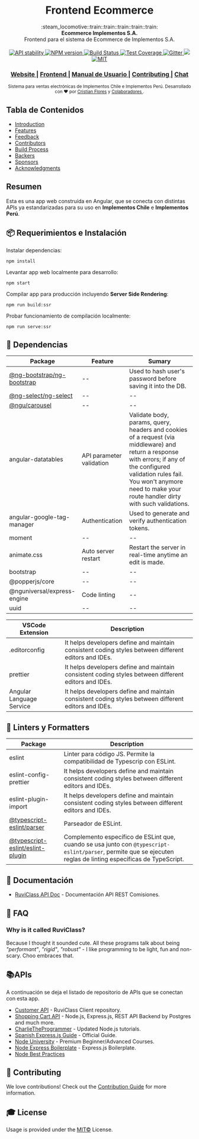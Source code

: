 <h1 align="center">Frontend Ecommerce</h1>

<div align="center">
  :steam_locomotive::train::train::train::train::train:
</div>
<div align="center">
  <strong>Ecommerce Implementos S.A.</strong>
</div>
<div align="center">
  Frontend para el sistema de Ecommerce de Implementos S.A.
</div>

<br />

<div align="center">
  <!-- Stability -->
  <a href="https://nodejs.org/api/documentation.html#documentation_stability_index">
    <img src="https://img.shields.io/badge/stability-experimental-orange.svg?style=flat-square"
      alt="API stability" />
  </a>
  <!-- NPM version -->
  <a href="https://npmjs.org/package/choo">
    <img src="https://img.shields.io/npm/v/choo.svg?style=flat-square"
      alt="NPM version" />
  </a>
  <!-- Build Status -->
  <a href="https://travis-ci.org/choojs/choo">
    <img src="https://img.shields.io/travis/choojs/choo/master.svg?style=flat-square"
      alt="Build Status" />
  </a>
  <!-- Test Coverage -->
  <a href="https://codecov.io/github/choojs/choo">
    <img src="https://img.shields.io/codecov/c/github/choojs/choo/master.svg?style=flat-square" 
      alt="Test Coverage" />
  </a>
  <!-- Chat -->
  <a href="https://gitter.im/array-mixer/Lobby?utm_source=badge&utm_medium=badge&utm_campaign=pr-badge&utm_content=badge">
    <img src="https://badges.gitter.im/array-mixer/Lobby.svg" 
      alt ="Gitter">
  </a>
  <a href="http://commitizen.github.io/cz-cli/">
    <img src="https://img.shields.io/badge/commitizen-friendly-brightgreen.svg">
  </a>
  <!-- License -->
  <a href="https://opensource.org/licenses/MIT">
    <img src="https://img.shields.io/badge/license-MIT-blue.svg" 
      alt="MIT">
  </a>
</div>

<div align="center">
  <h3>
  <a href="https://www.implementos.cl/inicio">
      Website
    </a>
    <span> | </span>
    <a href="#">
      Frontend
    </a>
    <span> | </span>
    <a href="#">
      Manual de Usuario
    </a>
    <span> | </span>
    <a href="https://github.com/choojs/choo/blob/master/.github/CONTRIBUTING.md">
      Contributing
    </a>
    <span> | </span>
    <a href="#">
      Chat
    </a>
  </h3>
</div>

<div align="center">
  <sub>Sistema para ventas electrónicas de Implementos Chile e Implementos Perú. Desarrollado con ❤︎ por
  <a href="https://twitter.com/yoshuawuyts">Cristian Flores</a> y
  <a href="https://github.com/choojs/choo/graphs/contributors">
    Colaboradores
  </a>
  .
</div>

## Tabla de Contenidos

- [Introduction](#introduction)
- [Features](#features)
- [Feedback](#feedback)
- [Contributors](#contributors)
- [Build Process](#build-process)
- [Backers](#backers-)
- [Sponsors](#sponsors-)
- [Acknowledgments](#acknowledgments)

## Resumen

Esta es una app web construída en Angular, que se conecta con distintas APIs ya estandarizadas para su uso en **Implementos Chile** e **Implementos Perú**.


## 📦 Requerimientos e Instalación
Instalar dependencias:

```
npm install
```
Levantar app web localmente para desarrollo:
```
npm start
```
Compilar app para producción incluyendo **Server Side Rendering**:
```
npm run build:ssr
```
Probar funcionamiento de compilación localmente:
```
npm run serve:ssr
```

## 🎨 Dependencias

| Package           | Feature                  | Sumary                                                                                                                                                                                                                                            |
| ----------------- | ------------------------ | ------------------------------------------------------------------------------------------------------------------------------------------------------------------------------------------------------------------------------------------------- |
| [@ng-bootstrap/ng-bootstrap](https://github.com/ng-bootstrap/ng-bootstrap)     | --                       | Used to hash user's password before saving it into the DB.                                                                                                                                                                                        |
| [@ng-select/ng-select](https://github.com/ng-select/ng-select)            | --                       | --                                                                                                                                                                                                                                                |
| [@ngu/carousel](https://github.com/uiuniversal/ngu-carousel)              | --                       | --                                                                                                                                                                                                                                                |
| angular-datatables | API parameter validation | Validate body, params, query, headers and cookies of a request (via middleware) and return a response with errors; if any of the configured validation rules fail. You won't anymore need to make your route handler dirty with such validations. |
| angular-google-tag-manager      | Authentication           | Used to generate and verify authentication tokens.                                                                                                                                                                                                |
| moment            | --                       | --                                                                                                                                                                                                                                                |
| animate.css           | Auto server restart      | Restart the server in real-time anytime an edit is made.                                                                                                                                                                                          |
| bootstrap                | --                       | --                                                                                                                                                                                                                                                |
| @popperjs/core     | --                       | --                                                                                                                                                                                                                                                |
| @nguniversal/express-engine                | Code linting             | --                                                                                                                                                                                                                                                |
| uuid              | --                       | --                                                                                                                                                                                                                                                |

| VSCode Extension | Description                                                                                          |
| ---------------- | ---------------------------------------------------------------------------------------------------- |
| .editorconfig    | It helps developers define and maintain consistent coding styles between different editors and IDEs. |
| prettier         | It helps developers define and maintain consistent coding styles between different editors and IDEs. |
| Angular Language Service | It helps developers define and maintain consistent coding styles between different editors and IDEs. |



## 🎨 Linters y Formatters

| Package                                                                                    | Description                                                                                                                                                     |
| ------------------------------------------------------------------------------------------ | --------------------------------------------------------------------------------------------------------------------------------------------------------------- |
| eslint                                                                                     | Linter para código JS. Permite la compatibilidad de Typescrip con ESLint.                                                                                       |
| eslint-config-prettier                                                                     | It helps developers define and maintain consistent coding styles between different editors and IDEs.                                                            |
| eslint-plugin-import                                                                       | It helps developers define and maintain consistent coding styles between different editors and IDEs.                                                            |
| [@typescript-eslint/parser](https://github.com/typescript-eslint/typescript-eslint)        | Parseador de ESLint.                                                                                                                                            |
| [@typescript-eslint/eslint-plugin](https://github.com/typescript-eslint/typescript-eslint) | Complemento específico de ESLint que, cuando se usa junto con `@typescript-eslint/parser`, permite que se ejecuten reglas de linting específicas de TypeScript. |

## 📙 Documentación

- [RuviClass API Doc](#) - Documentación API REST Comisiones.

## 💬 FAQ

### Why is it called RuviClass?

Because I thought it sounded cute. All these programs talk about being _"performant"_, _"rigid"_, _"robust"_ -
I like programming to be light, fun and non-scary. Choo embraces that.

## 📚APIs

A continuación se deja el listado de repositorio de APIs que se conectan con esta app.

- [Customer API](https://github.com/developer-implementos/api-ecommerce-customer) - RuviClass Client repository.
- [Shopping Cart API](https://github.com/developer-implementos/api-ecommerce-shopping-cart) - Node.js, Express.js, REST API Backend by Postgres and much
  more.
- [CharlieTheProgrammer](https://charlietheprogrammer.com/) - Updated Node.js tutorials.
- [Spanish Express.js Guide](http://expressjs.com/es/guide) - Official Guide.
- [Node University](https://node.university/courses) - Premium Beginner/Advanced Courses.
- [Node Express Boilerplate](https://github.com/kunalkapadia/express-mongoose-es6-rest-api) - Express.js
  Boilerplate.
- [Node Best Practices](https://github.com/i0natan/nodebestpractices)

## 🤝 Contributing

We love contributions! Check out the
[Contribution Guide](https://github.com/sourcerer-io/sourcerer-app/blob/master/CONTRIBUTING.md) for more
information.




## 🎓 License

Usage is provided under the [MIT©](https://tldrlegal.com/license/mit-license) License.
